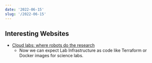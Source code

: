 ```yaml
---
date: '2022-06-15'
slug: '/2022-06-15'
---
```


## Interesting Websites

- [Cloud labs: where robots do the research](https://www.nature.com/articles/d41586-022-01618-x)
  - Now we can expect Lab Infrastructure as code like Terraform or Docker images for science labs.
